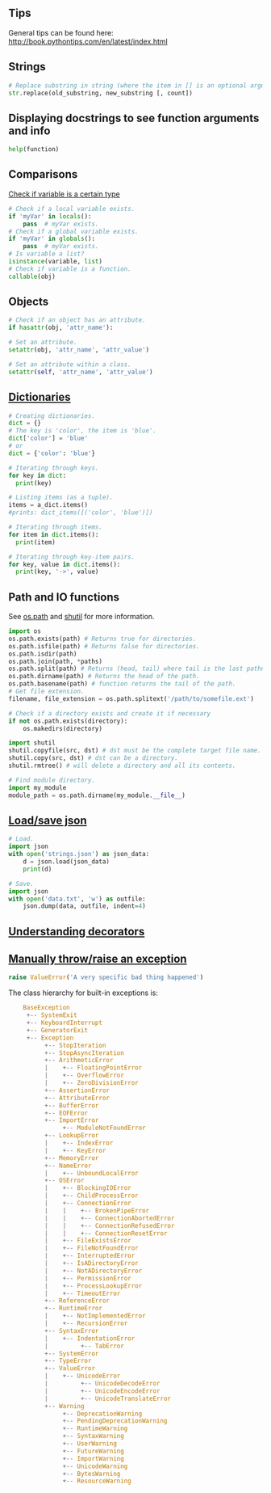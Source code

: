 ## Tips
   
General tips can be found here:
http://book.pythontips.com/en/latest/index.html

## Strings
```python
# Replace substring in string (where the item in [] is an optional argument.
str.replace(old_substring, new_substring [, count])
```

## Displaying docstrings to see function arguments and info
```python
help(function)
```

## Comparisons
[Check if variable is a certain type](http://stackoverflow.com/questions/12569452/how-to-identify-numpy-types-in-python)
```python
# Check if a local variable exists.
if 'myVar' in locals():
    pass  # myVar exists.
# Check if a global variable exists.
if 'myVar' in globals():
    pass  # myVar exists.
# Is variable a list?
isinstance(variable, list)
# Check if variable is a function.
callable(obj)
```
  
## Objects
```python
# Check if an object has an attribute.
if hasattr(obj, 'attr_name'):

# Set an attribute.
setattr(obj, 'attr_name', 'attr_value')

# Set an attribute within a class.
setattr(self, 'attr_name', 'attr_value')
```
  
## [Dictionaries](http://www.python-course.eu/dictionaries.php)
```python
# Creating dictionaries.
dict = {}
# The key is 'color', the item is 'blue'.
dict['color'] = 'blue'
# or
dict = {'color': 'blue'}

# Iterating through keys.
for key in dict:
  print(key)

# Listing items (as a tuple).
items = a_dict.items()
#prints: dict_items([('color', 'blue')])

# Iterating through items.
for item in dict.items():
  print(item)

# Iterating through key-item pairs.
for key, value in dict.items():
  print(key, '->', value)
```

## Path and IO functions

See [os.path](https://docs.python.org/2/library/os.path.html) and [shutil](https://docs.python.org/2/library/shutil.html) for more information.
```python
import os
os.path.exists(path) # Returns true for directories.
os.path.isfile(path) # Returns false for directories.
os.path.isdir(path)
os.path.join(path, *paths)
os.path.split(path) # Returns (head, tail) where tail is the last pathname component
os.path.dirname(path) # Returns the head of the path.
os.path.basename(path) # function returns the tail of the path.
# Get file extension.
filename, file_extension = os.path.splitext('/path/to/somefile.ext')

# Check if a directory exists and create it if necessary
if not os.path.exists(directory):
    os.makedirs(directory)

import shutil
shutil.copyfile(src, dst) # dst must be the complete target file name.
shutil.copy(src, dst) # dst can be a directory.
shutil.rmtree() # will delete a directory and all its contents.

# Find module directory.
import my_module
module_path = os.path.dirname(my_module.__file__)
```

## [Load/save json](http://stackoverflow.com/questions/12309269/how-do-i-write-json-data-to-a-file-in-python)
```python
# Load.
import json
with open('strings.json') as json_data:
    d = json.load(json_data)
    print(d)

# Save.
import json
with open('data.txt', 'w') as outfile:
    json.dump(data, outfile, indent=4)
```

## [Understanding decorators](https://ains.co/blog/things-which-arent-magic-flask-part-1.html)

## [Manually throw/raise an exception](http://stackoverflow.com/questions/2052390/manually-raising-throwing-an-exception-in-python)
```python
raise ValueError('A very specific bad thing happened')
```

The class hierarchy for built-in exceptions is:
```python
    BaseException
     +-- SystemExit
     +-- KeyboardInterrupt
     +-- GeneratorExit
     +-- Exception
          +-- StopIteration
          +-- StopAsyncIteration
          +-- ArithmeticError
          |    +-- FloatingPointError
          |    +-- OverflowError
          |    +-- ZeroDivisionError
          +-- AssertionError
          +-- AttributeError
          +-- BufferError
          +-- EOFError
          +-- ImportError
               +-- ModuleNotFoundError
          +-- LookupError
          |    +-- IndexError
          |    +-- KeyError
          +-- MemoryError
          +-- NameError
          |    +-- UnboundLocalError
          +-- OSError
          |    +-- BlockingIOError
          |    +-- ChildProcessError
          |    +-- ConnectionError
          |    |    +-- BrokenPipeError
          |    |    +-- ConnectionAbortedError
          |    |    +-- ConnectionRefusedError
          |    |    +-- ConnectionResetError
          |    +-- FileExistsError
          |    +-- FileNotFoundError
          |    +-- InterruptedError
          |    +-- IsADirectoryError
          |    +-- NotADirectoryError
          |    +-- PermissionError
          |    +-- ProcessLookupError
          |    +-- TimeoutError
          +-- ReferenceError
          +-- RuntimeError
          |    +-- NotImplementedError
          |    +-- RecursionError
          +-- SyntaxError
          |    +-- IndentationError
          |         +-- TabError
          +-- SystemError
          +-- TypeError
          +-- ValueError
          |    +-- UnicodeError
          |         +-- UnicodeDecodeError
          |         +-- UnicodeEncodeError
          |         +-- UnicodeTranslateError
          +-- Warning
               +-- DeprecationWarning
               +-- PendingDeprecationWarning
               +-- RuntimeWarning
               +-- SyntaxWarning
               +-- UserWarning
               +-- FutureWarning
               +-- ImportWarning
               +-- UnicodeWarning
               +-- BytesWarning
               +-- ResourceWarning
```